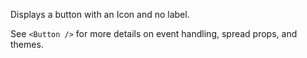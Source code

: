 Displays a button with an Icon and no label.

See `<Button />` for more details on event handling, spread props, and themes.
